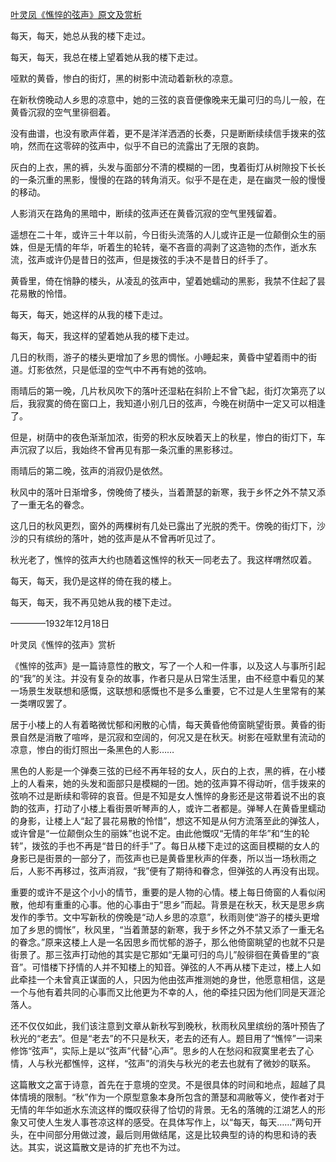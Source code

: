 [叶灵凤《憔悴的弦声》原文及赏析](https://www.vrrw.net/wx/8925.html)

每天，每天，她总从我的楼下走过。

每天，每天，我总在楼上望着她从我的楼下走过。

哑默的黄昏，惨白的街灯，黑的树影中流动着新秋的凉意。

在新秋傍晚动人乡思的凉意中，她的三弦的哀音便像晚来无巢可归的鸟儿一般，在黄昏沉寂的空气里徘徊着。

没有曲谱，也没有歌声伴着，更不是洋洋洒洒的长奏，只是断断续续信手拨来的弦响，然而在这零碎的弦声中，似乎不自已的流露出了无限的哀韵。

灰白的上衣，黑的裤，头发与面部分不清的模糊的一团，曳着街灯从树隙投下长长的一条沉重的黑影，慢慢的在路的转角消灭。似乎不是在走，是在幽灵一般的慢慢的移动。



人影消灭在路角的黑暗中，断续的弦声还在黄昏沉寂的空气里残留着。

遥想在二十年，或许三十年以前，今日街头流落的人儿或许正是一位颠倒众生的丽姝，但是无情的年华，听着生的轮转，毫不吝啬的凋剥了这造物的杰作，逝水东流，弦声或许仍是昔日的弦声，但是拨弦的手决不是昔日的纤手了。

黄昏里，倚在悄静的楼头，从凌乱的弦声中，望着她蠕动的黑影，我禁不住起了昙花易散的怜惜。

每天，每天，她这样的从我的楼下走过。

每天，每天，我这样的望着她从我的楼下走过。

几日的秋雨，游子的楼头更增加了乡思的惆怅。小睡起来，黄昏中望着雨中的街道。灯影依然，只是低湿的空气中不再有她的弦响。

雨晴后的第一晚，几片秋风吹下的落叶还湿粘在斜阶上不曾飞起，街灯次第亮了以后，我寂寞的倚在窗口上，我知道小别几日的弦声，今晚在树荫中一定又可以相逢了。

但是，树荫中的夜色渐渐加浓，街旁的积水反映着天上的秋星，惨白的街灯下，车声沉寂了以后，我始终不曾再见有那一条沉重的黑影移过。

雨晴后的第二晚，弦声的消寂仍是依然。

秋风中的落叶日渐增多，傍晚倚了楼头，当着萧瑟的新寒，我于乡怀之外不禁又添了一重无名的眷念。

这几日的秋风更烈，窗外的两棵树有几处已露出了光脱的秃干。傍晚的街灯下，沙沙的只有缤纷的落叶，她的弦声是从不曾再听见过了。

秋光老了，憔悴的弦声大约也随着这憔悴的秋天一同老去了。我这样喟然叹着。

每天，每天，我仍是这样的倚在我的楼上。

每天，每天，我不再见她从我的楼下走过。

————1932年12月18日

叶灵凤《憔悴的弦声》赏析

《憔悴的弦声》是一篇诗意性的散文，写了一个人和一件事，以及这人与事所引起的“我”的关注。并没有复杂的故事，作者只是从日常生活里，由不经意中看见的某一场景生发联想和感慨，这联想和感慨也不是多么重要，它不过是人生里常有的某一类喟叹罢了。

居于小楼上的人有着略微忧郁和闲散的心情，每天黄昏他倚窗眺望街景。黄昏的街景自然是消散了喧哗，是沉寂和空阔的，何况又是在秋天。树影在哑默里有流动的凉意，惨白的街灯照出一条黑色的人影……

黑色的人影是一个弹奏三弦的已经不再年轻的女人，灰白的上衣，黑的裤，在小楼上的人看来，她的头发和面部只是模糊的一团。她的弦声算不得动听，信手拨来的弦响不过是断续和零碎的哀音。但是不知是女人憔悴的身影还是这带着说不出的哀韵的弦声，打动了小楼上看街景听琴声的人，或许二者都是。弹琴人在黄昏里蠕动的身影，让楼上人“起了昙花易散的怜惜”，想这不知是从何方流落至此的弹弦人，或许曾是“一位颠倒众生的丽姝”也说不定。由此他慨叹“无情的年华”和“生的轮转”，拨弦的手也不再是“昔日的纤手”了。每日从楼下走过的这面目模糊的女人的身影已是街景的一部分了，而弦声也已是黄昏里秋声的伴奏，所以当一场秋雨之后，人影不再移过，弦声消寂，“我”便有了期待和眷念，但弹弦的人再没有出现。

重要的或许不是这个小小的情节，重要的是人物的心情。楼上每日倚窗的人看似闲散，他却有重重的心事。他的心事由于“思乡”而起。背景是在秋天，秋天是思乡病发作的季节。文中写新秋的傍晚是“动人乡思的凉意”，秋雨则使“游子的楼头更增加了乡思的惆怅”，秋风里，“当着萧瑟的新寒，我于乡怀之外不禁又添了一重无名的眷念。”原来这楼上人是一名因思乡而忧郁的游子，那么他倚窗眺望的也就不只是街景了。那三弦声打动他的其实是它那如“无巢可归的鸟儿”般徘徊在黄昏里的“哀音”。可惜楼下抒情的人并不知楼上的知音。弹弦的人不再从楼下走过，楼上人如此牵挂一个未曾真正谋面的人，只因为他由弦声推测她的身世，他愿意相信，这是一个与他有着共同的心事而又比他更为不幸的人，他的牵挂只因为他们同是天涯沦落人。

还不仅仅如此，我们该注意到文章从新秋写到晚秋，秋雨秋风里缤纷的落叶预告了秋光的“老去”。但是“老去”的不只是秋天，老去的还有人。题目用了“憔悴”一词来修饰“弦声”，实际上是以“弦声”代替“心声”。思乡的人在愁闷和寂寞里老去了心情，人与秋光都憔悴，这样，“弦声”的消失与秋光的老去也就有了微妙的联系。

这篇散文之富于诗意，首先在于意境的空灵。不是很具体的时间和地点，超越了具体情境的限制。“秋”作为一个原型意象本身所包含的萧瑟和凋敝等义，使作者对于无情的年华如逝水东流这样的慨叹获得了恰切的背景。无名的落魄的江湖艺人的形象又可使人生发人事苍凉这样的感受。在具体写作上，以“每天，每天……”两句开头，在中间部分用做过渡，最后则用做结尾，这是比较典型的诗的构思和诗的表达。其实，说这篇散文是诗的扩充也不为过。

